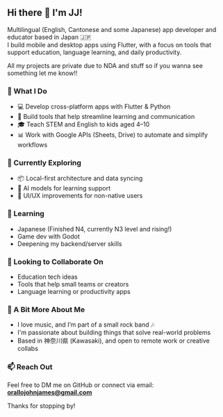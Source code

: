 ## Hi there 👋 I'm JJ!

Multilingual (English, Cantonese and some Japanese) app developer and educator based in Japan 🇯🇵  
I build mobile and desktop apps using Flutter, with a focus on tools that support education, language learning, and daily productivity.

All my projects are private due to NDA and stuff so if you wanna see something let me know!!

### 🔧 What I Do
- 💻 Develop cross-platform apps with Flutter & Python
- 📱 Build tools that help streamline learning and communication
- 🎓 Teach STEM and English to kids aged 4–10
- 📊 Work with Google APIs (Sheets, Drive) to automate and simplify workflows

### 🧠 Currently Exploring
- 📦 Local-first architecture and data syncing
- 🤖 AI models for learning support
- 📐 UI/UX improvements for non-native users

### 🌱 Learning
- Japanese (Finished N4, currently N3 level and rising!)
- Game dev with Godot
- Deepening my backend/server skills

### 🤝 Looking to Collaborate On
- Education tech ideas
- Tools that help small teams or creators
- Language learning or productivity apps

### 🎸 A Bit More About Me
- I love music, and I’m part of a small rock band 🎶
- I'm passionate about building things that solve real-world problems
- Based in 神奈川県 (Kawasaki), and open to remote work or creative collabs

### 📫 Reach Out
Feel free to DM me on GitHub or connect via email: **orallojohnjames@gmail.com**

Thanks for stopping by!
